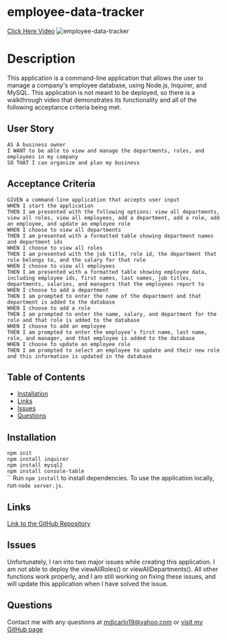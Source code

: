 # employee-data-tracker

[Click Here Video]()
![employee-data-tracker]()

# Description
This application is a command-line application that allows the user to manage a company's employee database, using Node.js, Inquirer, and MySQL. 
This application is not meant to be deployed, so there is a walkthrough video that demonstrates its functionality and all of the following acceptance criteria being met.

## User Story
```
AS A business owner
I WANT to be able to view and manage the departments, roles, and employees in my company
SO THAT I can organize and plan my business
```

## Acceptance Criteria
```
GIVEN a command-line application that accepts user input
WHEN I start the application
THEN I am presented with the following options: view all departments, view all roles, view all employees, add a department, add a role, add an employee, and update an employee role
WHEN I choose to view all departments
THEN I am presented with a formatted table showing department names and department ids
WHEN I choose to view all roles
THEN I am presented with the job title, role id, the department that role belongs to, and the salary for that role
WHEN I choose to view all employees
THEN I am presented with a formatted table showing employee data, including employee ids, first names, last names, job titles, departments, salaries, and managers that the employees report to
WHEN I choose to add a department
THEN I am prompted to enter the name of the department and that department is added to the database
WHEN I choose to add a role
THEN I am prompted to enter the name, salary, and department for the role and that role is added to the database
WHEN I choose to add an employee
THEN I am prompted to enter the employee’s first name, last name, role, and manager, and that employee is added to the database
WHEN I choose to update an employee role
THEN I am prompted to select an employee to update and their new role and this information is updated in the database
```

## Table of Contents
- [Installation](#Installation)
- [Links](#Links)
- [Issues](#Issues)
- [Questions](#Questions)

## Installation
`npm init` <br />
`npm install inquirer` <br />
`npm install mysql2` <br />
`npm install console-table` <br />
``
Run `npm install` to install dependencies. To use the application locally, run `node server.js`. 

## Links
[Link to the GitHub Repository]()

## Issues
Unfortunately, I ran into two major issues while creating this application. I am not able to deploy the viewAllRoles() or viewAllDepartments(). 
All other functions work properly, and I am still working on fixing these issues, and will update this application when I have solved the issue.

## Questions
Contact me with any questions at <mdicarlo19@yahoo.com> or [visit my GitHub page](https://github.com/marikadicarlo)
